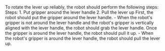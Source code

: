 To rotate the lever up reliably, the robot should perform the following steps:
    Steps:  1. Put gripper around the lever handle  2. Pull the lever up
    First, the robot should put the gripper around the lever handle.
    - When the robot's gripper is not around the lever handle and the robot's gripper is vertically aligned with the lever handle, the robot should grab the lever handle.
    Once the gripper is around the lever handle, the robot should pull it up.
    - When the robot's gripper is around the lever handle, the robot should pull the lever up.